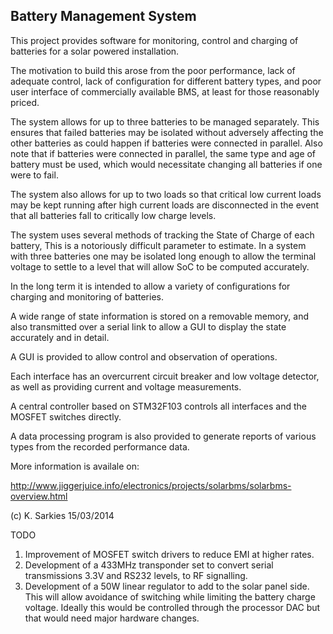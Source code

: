Battery Management System
-------------------------

This project provides software for monitoring, control and charging of batteries
for a solar powered installation.

The motivation to build this arose from the poor performance, lack of
adequate control, lack of configuration for different battery types, and poor
user interface of commercially available BMS, at least for those reasonably
priced.

The system allows for up to three batteries to be managed separately. This
ensures that failed batteries may be isolated without adversely affecting the
other batteries as could happen if batteries were connected in parallel. Also
note that if batteries were connected in parallel, the same type and age of
battery must be used, which would necessitate changing all batteries if one were
to fail.

The system also allows for up to two loads so that critical low current loads
may be kept running after high current loads are disconnected in the event
that all batteries fall to critically low charge levels.

The system uses several methods of tracking the State of Charge of each battery,
This is a notoriously difficult parameter to estimate. In a system with three
batteries one may be isolated long enough to allow the terminal voltage to
settle to a level that will allow SoC to be computed accurately.

In the long term it is intended to allow a variety of configurations for
charging and monitoring of batteries.

A wide range of state information is stored on a removable memory, and also
transmitted over a serial link to allow a GUI to display the state accurately
and in detail.

A GUI is provided to allow control and observation of operations.

Each interface has an overcurrent circuit breaker and low voltage detector, as
well as providing current and voltage measurements.

A central controller based on STM32F103 controls all interfaces and the MOSFET
switches directly.

A data processing program is also provided to generate reports of various types
from the recorded performance data.

More information is availale on:

http://www.jiggerjuice.info/electronics/projects/solarbms/solarbms-overview.html

(c) K. Sarkies 15/03/2014

TODO

1. Improvement of MOSFET switch drivers to reduce EMI at higher rates.
2. Development of a 433MHz transponder set to convert serial transmissions 3.3V
   and RS232 levels, to RF signalling.
3. Development of a 50W linear regulator to add to the solar panel side. This
   will allow avoidance of switching while limiting the battery charge voltage.
   Ideally this would be controlled through the processor DAC but that would
   need major hardware changes.

